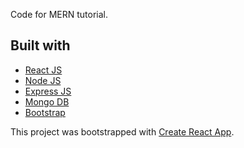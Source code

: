 Code for MERN tutorial.

## Built with 

- [React JS](https://reactjs.org/)
- [Node JS](https://nodejs.org/) 
- [Express JS](https://expressjs.com/)
- [Mongo DB](https://www.mongodb.com/)
- [Bootstrap](http://getbootstrap.com/)

This project was bootstrapped with [Create React App](https://github.com/facebook/create-react-app).

